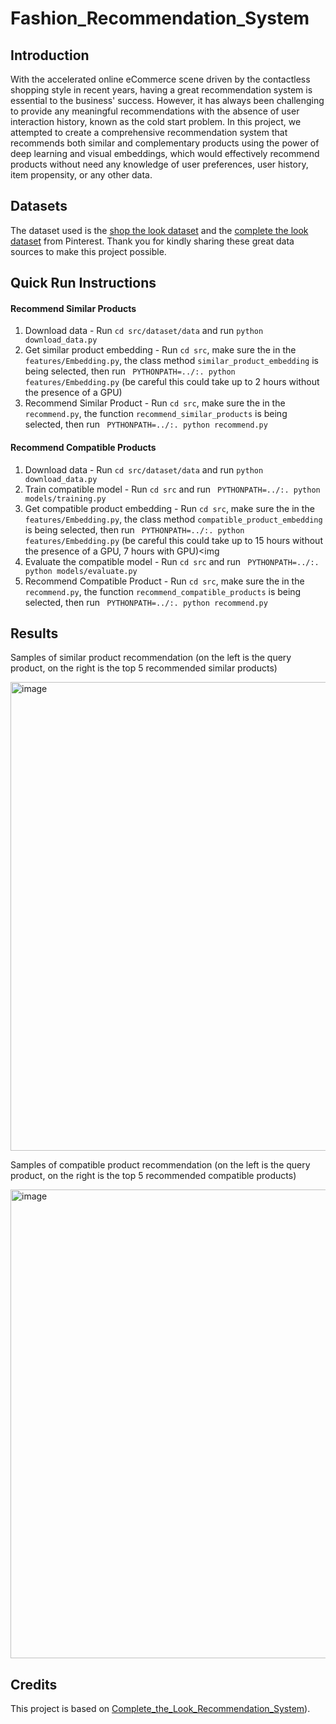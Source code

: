 # Fashion_Recommendation_System

## Introduction

With the accelerated online eCommerce scene driven by the contactless shopping style in recent years, having a great recommendation system is essential to the business' success. However, it has always been challenging to provide any meaningful recommendations with the absence of user interaction history, known as the cold start problem.  In this project, we attempted to create a comprehensive recommendation system that recommends both similar and complementary products using the power of deep learning and visual embeddings, which would effectively recommend products without need any knowledge of user preferences, user history, item propensity, or any other data.


## Datasets

The dataset used is the [shop the look dataset](https://github.com/kang205/STL-Dataset) and the [complete the look dataset](https://github.com/eileenforwhat/complete-the-look-dataset) from Pinterest. Thank you for kindly sharing these great data sources to make this project possible.

## Quick Run Instructions

#### Recommend Similar Products
1. Download data - Run `cd src/dataset/data` and run `python download_data.py`
2. Get similar product embedding - Run `cd src`, make sure the in the `features/Embedding.py`, the class method `similar_product_embedding` is being selected, then run ` PYTHONPATH=../:. python features/Embedding.py` (be careful this could take up to 2 hours without the presence of a GPU)
3. Recommend Similar Product - Run `cd src`, make sure the in the `recommend.py`, the function `recommend_similar_products` is being selected, then run ` PYTHONPATH=../:. python recommend.py`

#### Recommend Compatible Products
1. Download data - Run `cd src/dataset/data` and run `python download_data.py`
2. Train compatible model - Run `cd src` and run ` PYTHONPATH=../:. python models/training.py`
3. Get compatible product embedding - Run `cd src`, make sure the in the `features/Embedding.py`, the class method `compatible_product_embedding` is being selected, then run ` PYTHONPATH=../:. python features/Embedding.py` (be careful this could take up to 15 hours without the presence of a GPU, 7 hours with GPU)<img 
4. Evaluate the compatible model -  Run `cd src` and run ` PYTHONPATH=../:. python models/evaluate.py`
5. Recommend Compatible Product - Run `cd src`, make sure the in the `recommend.py`, the function `recommend_compatible_products` is being selected, then run ` PYTHONPATH=../:. python recommend.py`

## Results
Samples of similar product recommendation
(on the left is the query product, on the right is the top 5 recommended similar products)

<img width="750" alt="image" src="https://user-images.githubusercontent.com/18410378/146464288-d3960443-a616-49fc-b250-eadb1f751927.png">


Samples of compatible product recommendation
(on the left is the query product, on the right is the top 5 recommended compatible products)

<img width="750" alt="image" src="https://user-images.githubusercontent.com/18410378/146464340-db108af4-ae66-409b-97fc-cb993c7a17bb.png">


## Credits

This project is based on [Complete_the_Look_Recommendation_System](https://github.com/chen-bowen/Complete_the_Look_Recommendation_System)).

